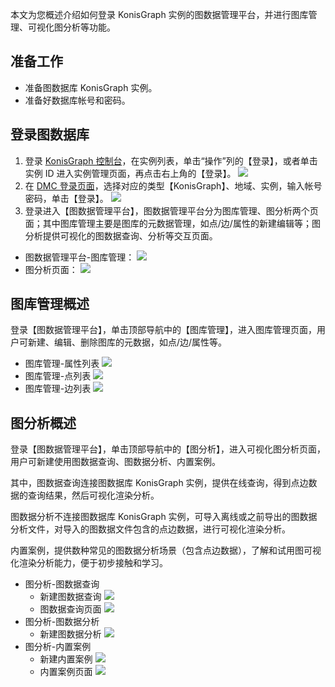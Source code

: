 本文为您概述介绍如何登录 KonisGraph 实例的图数据管理平台，并进行图库管理、可视化图分析等功能。

## 准备工作
- 准备图数据库 KonisGraph 实例。
- 准备好数据库帐号和密码。

## 登录图数据库
1. 登录 [KonisGraph 控制台](https://console.cloud.tencent.com/konisgraph)，在实例列表，单击“操作”列的【登录】，或者单击实例 ID 进入实例管理页面，再点击右上角的【登录】。
![](https://main.qcloudimg.com/raw/b4810cb8917b0004a6aa96392b3865fd.png)
2. 在 [DMC 登录页面](https://dms.cloud.tencent.com/#/login)，选择对应的类型【KonisGraph】、地域、实例，输入帐号密码，单击【登录】。
![](https://main.qcloudimg.com/raw/bc64b02e9a738a6f3b6fae7979935e94.png)
3. 登录进入【图数据管理平台】，图数据管理平台分为图库管理、图分析两个页面；其中图库管理主要是图库的元数据管理，如点/边/属性的新建编辑等；图分析提供可视化的图数据查询、分析等交互页面。
 - 图数据管理平台-图库管理：
![](https://main.qcloudimg.com/raw/d25f9fee39707b162da00434dd8c0e43.png)
 - 图分析页面：
![](https://main.qcloudimg.com/raw/22fe497db69658078a62613f49baebc5.png)

## 图库管理概述
登录【图数据管理平台】，单击顶部导航中的【图库管理】，进入图库管理页面，用户可新建、编辑、删除图库的元数据，如点/边/属性等。
 - 图库管理-属性列表
![](https://main.qcloudimg.com/raw/4e18ae24f3f646c2c8cf865021d5d8aa.png)
 - 图库管理-点列表
![](https://main.qcloudimg.com/raw/7b7bbb833db8f291f9a2c12ffa9b7787.png)
 - 图库管理-边列表
![](https://main.qcloudimg.com/raw/1bd133bbd88a28467fa949ef2435f1b0.png)

## 图分析概述
登录【图数据管理平台】，单击顶部导航中的【图分析】，进入可视化图分析页面，用户可新建使用图数据查询、图数据分析、内置案例。

其中，图数据查询连接图数据库 KonisGraph 实例，提供在线查询，得到点边数据的查询结果，然后可视化渲染分析。

图数据分析不连接图数据库 KonisGraph 实例，可导入离线或之前导出的图数据分析文件，对导入的图数据文件包含的点边数据，进行可视化渲染分析。

内置案例，提供数种常见的图数据分析场景（包含点边数据），了解和试用图可视化渲染分析能力，便于初步接触和学习。
 - 图分析-图数据查询
	- 新建图数据查询
![](https://main.qcloudimg.com/raw/a5e0103fc8894b9f2a69cbab82c6fc83.png)
	- 图数据查询页面
![](https://main.qcloudimg.com/raw/22fe497db69658078a62613f49baebc5.png)
 - 图分析-图数据分析
	- 新建图数据分析
![](https://main.qcloudimg.com/raw/0b867c73d8bf7442463eb9812e4dc797.png)
 - 图分析-内置案例
	- 新建内置案例
![](https://main.qcloudimg.com/raw/8ea1858b71ea36d17577ec897778bc79.png)
	- 内置案例页面
![](https://main.qcloudimg.com/raw/5492de46e35e8314894cfd6293952c61.png)
